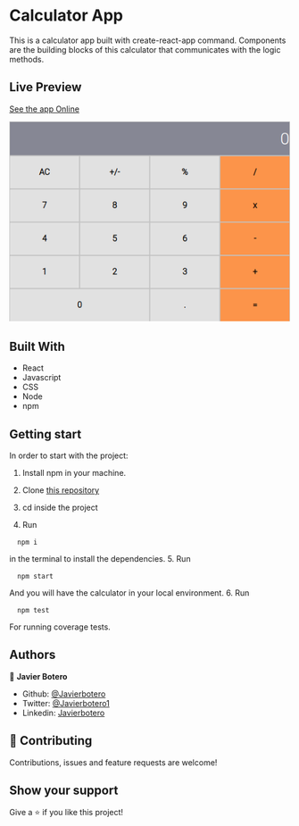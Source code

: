 # Calculator App

This is a calculator app built with create-react-app command. Components are the building blocks of this calculator that communicates with the logic methods.

## Live Preview

[See the app Online](https://javier-calculator.herokuapp.com/)

![calculator app](./src/assets/screenshot.png)

## Built With

- React
- Javascript
- CSS
- Node
- npm

## Getting start

In order to start with the project:

1. Install npm in your machine.
2. Clone [this repository](https://github.com/javierbotero/calculator.git)
3. cd inside the project

4. Run
```
  npm i
```
in the terminal to install the dependencies.
5. Run
```
  npm start
```
And you will have the calculator in your local environment.
6. Run
```
  npm test
```
For running coverage tests.
## Authors

👤 **Javier Botero**

- Github: [@Javierbotero](https://github.com/javierbotero)
- Twitter: [@Javierbotero1](https://twitter.com/Javierboterodev)
- Linkedin: [Javierbotero](https://www.linkedin.com/in/javierboterodev/)


## 🤝 Contributing

Contributions, issues and feature requests are welcome!

## Show your support

Give a ⭐️ if you like this project!